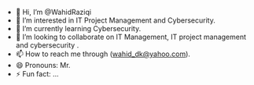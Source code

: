 - 👋 Hi, I’m @WahidRaziqi
- 👀 I’m interested in IT Project Management and Cybersecurity.
- 🌱 I’m currently learning Cybersecurity.
- 💞️ I’m looking to collaborate on IT Management, IT project management and cybersecurity .
- 📫 How to reach me through (wahid_dk@yahoo.com).
- 😄 Pronouns: Mr.
- ⚡ Fun fact: ...

<!---
WahidRaziqi/WahidRaziqi is a ✨ special ✨ repository because its `README.md` (this file) appears on your GitHub profile.
You can click the Preview link to take a look at your changes.
--->
